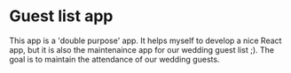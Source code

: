 # Guest list app

This app is a 'double purpose' app. It helps myself to develop a nice React app, but it is also the maintenaince app for our wedding guest list ;).
The goal is to maintain the attendance of our wedding guests.